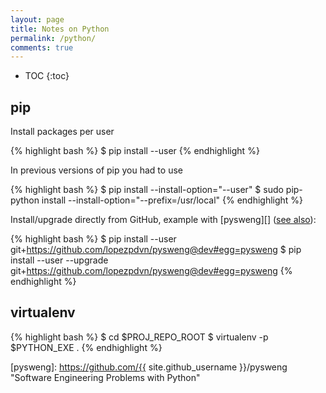 ```yaml
---
layout: page
title: Notes on Python
permalink: /python/
comments: true
---
```


* TOC
{:toc}

## pip

Install packages per user

{% highlight bash %}
$ pip install --user <username> <package>
{% endhighlight %}

In previous versions of pip you had to use

{% highlight bash %}
$ pip install --install-option="--user" <package>
$ sudo pip-python install --install-option="--prefix=/usr/local" <package>
{% endhighlight %}

Install/upgrade directly from GitHub, example with [pysweng][] ([see
also](https://pip.pypa.io/en/stable/reference/pip_install/#git)):

{% highlight bash %}
$ pip install --user git+https://github.com/lopezpdvn/pysweng@dev#egg=pysweng
$ pip install --user --upgrade git+https://github.com/lopezpdvn/pysweng@dev#egg=pysweng
{% endhighlight %}

## virtualenv

{% highlight bash %}
$ cd $PROJ_REPO_ROOT
$ virtualenv -p $PYTHON_EXE .
{% endhighlight %}

[pysweng]: https://github.com/{{ site.github_username }}/pysweng "Software Engineering Problems with Python"
